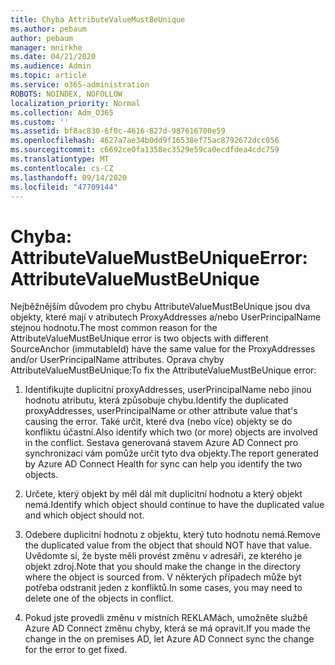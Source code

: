 ```yaml
---
title: Chyba AttributeValueMustBeUnique
ms.author: pebaum
author: pebaum
manager: mnirkhe
ms.date: 04/21/2020
ms.audience: Admin
ms.topic: article
ms.service: o365-administration
ROBOTS: NOINDEX, NOFOLLOW
localization_priority: Normal
ms.collection: Adm_O365
ms.custom: ''
ms.assetid: bf8ac830-6f0c-4616-827d-987616700e59
ms.openlocfilehash: 4627a7ae34b0dd9f16538ef75ac8792672dcc056
ms.sourcegitcommit: c6692ce0fa1358ec3529e59ca0ecdfdea4cdc759
ms.translationtype: MT
ms.contentlocale: cs-CZ
ms.lasthandoff: 09/14/2020
ms.locfileid: "47709144"
---
```

# <a name="error-attributevaluemustbeunique"></a><span data-ttu-id="7554b-102">Chyba: AttributeValueMustBeUnique</span><span class="sxs-lookup"><span data-stu-id="7554b-102">Error: AttributeValueMustBeUnique</span></span>

<span data-ttu-id="7554b-103">Nejběžnějším důvodem pro chybu AttributeValueMustBeUnique jsou dva objekty, které mají v atributech ProxyAddresses a/nebo UserPrincipalName stejnou hodnotu.</span><span class="sxs-lookup"><span data-stu-id="7554b-103">The most common reason for the AttributeValueMustBeUnique error is two objects with different SourceAnchor (immutableId) have the same value for the ProxyAddresses and/or UserPrincipalName attributes.</span></span> <span data-ttu-id="7554b-104">Oprava chyby AttributeValueMustBeUnique:</span><span class="sxs-lookup"><span data-stu-id="7554b-104">To fix the AttributeValueMustBeUnique error:</span></span>
  
1. <span data-ttu-id="7554b-105">Identifikujte duplicitní proxyAddresses, userPrincipalName nebo jinou hodnotu atributu, která způsobuje chybu.</span><span class="sxs-lookup"><span data-stu-id="7554b-105">Identify the duplicated proxyAddresses, userPrincipalName or other attribute value that's causing the error.</span></span> <span data-ttu-id="7554b-106">Také určit, které dva (nebo více) objekty se do konfliktu účastní.</span><span class="sxs-lookup"><span data-stu-id="7554b-106">Also identify which two (or more) objects are involved in the conflict.</span></span> <span data-ttu-id="7554b-107">Sestava generovaná stavem Azure AD Connect pro synchronizaci vám pomůže určit tyto dva objekty.</span><span class="sxs-lookup"><span data-stu-id="7554b-107">The report generated by Azure AD Connect Health for sync can help you identify the two objects.</span></span>
    
2. <span data-ttu-id="7554b-108">Určete, který objekt by měl dál mít duplicitní hodnotu a který objekt nemá.</span><span class="sxs-lookup"><span data-stu-id="7554b-108">Identify which object should continue to have the duplicated value and which object should not.</span></span>
    
3. <span data-ttu-id="7554b-109">Odebere duplicitní hodnotu z objektu, který tuto hodnotu nemá.</span><span class="sxs-lookup"><span data-stu-id="7554b-109">Remove the duplicated value from the object that should NOT have that value.</span></span> <span data-ttu-id="7554b-110">Uvědomte si, že byste měli provést změnu v adresáři, ze kterého je objekt zdroj.</span><span class="sxs-lookup"><span data-stu-id="7554b-110">Note that you should make the change in the directory where the object is sourced from.</span></span> <span data-ttu-id="7554b-111">V některých případech může být potřeba odstranit jeden z konfliktů.</span><span class="sxs-lookup"><span data-stu-id="7554b-111">In some cases, you may need to delete one of the objects in conflict.</span></span>
    
4. <span data-ttu-id="7554b-112">Pokud jste provedli změnu v místních REKLAMách, umožněte službě Azure AD Connect změnu chyby, která se má opravit.</span><span class="sxs-lookup"><span data-stu-id="7554b-112">If you made the change in the on premises AD, let Azure AD Connect sync the change for the error to get fixed.</span></span>
    

